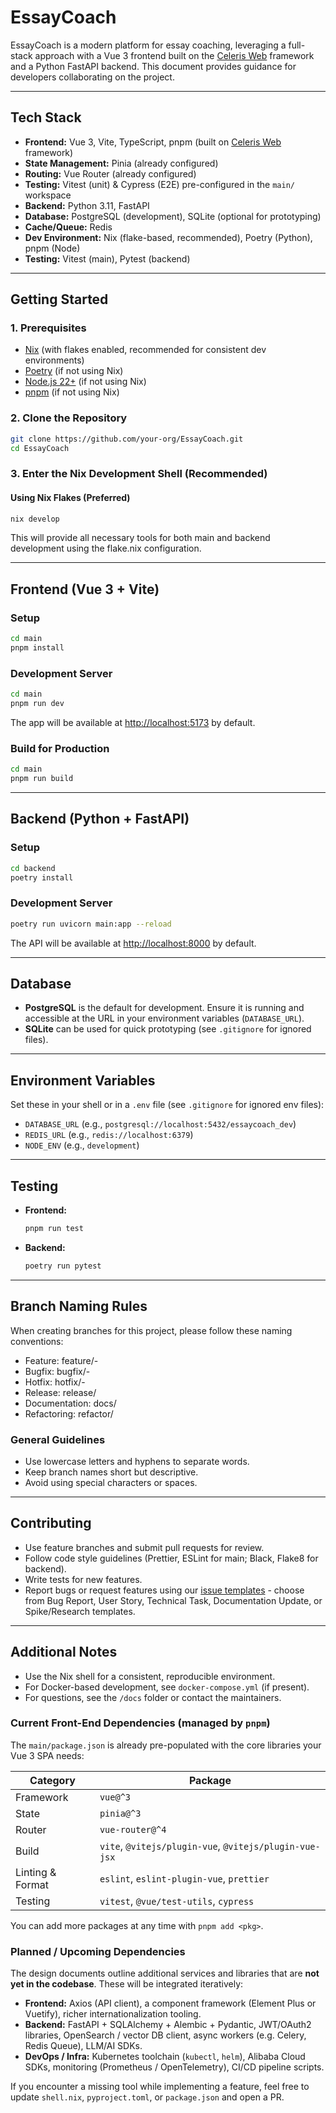 # EssayCoach

EssayCoach is a modern platform for essay coaching, leveraging a full-stack approach with a Vue 3 frontend built on the [Celeris Web](https://github.com/kirklin/celeris-web) framework and a Python FastAPI backend. This document provides guidance for developers collaborating on the project.

---

## Tech Stack

- **Frontend:** Vue 3, Vite, TypeScript, pnpm (built on [Celeris Web](https://github.com/kirklin/celeris-web) framework)
- **State Management:** Pinia (already configured)
- **Routing:** Vue Router (already configured)
- **Testing:** Vitest (unit) & Cypress (E2E) pre-configured in the `main/` workspace
- **Backend:** Python 3.11, FastAPI
- **Database:** PostgreSQL (development), SQLite (optional for prototyping)
- **Cache/Queue:** Redis
- **Dev Environment:** Nix (flake-based, recommended), Poetry (Python), pnpm (Node)
- **Testing:** Vitest (main), Pytest (backend)

---

## Getting Started

### 1. Prerequisites
- [Nix](https://nixos.org/download.html) (with flakes enabled, recommended for consistent dev environments)
- [Poetry](https://python-poetry.org/docs/#installation) (if not using Nix)
- [Node.js 22+](https://nodejs.org/) (if not using Nix)
- [pnpm](https://pnpm.io/installation) (if not using Nix)

### 2. Clone the Repository
```sh
git clone https://github.com/your-org/EssayCoach.git
cd EssayCoach
```

### 3. Enter the Nix Development Shell (Recommended)

#### Using Nix Flakes (Preferred)
```sh
nix develop
```
This will provide all necessary tools for both main and backend development using the flake.nix configuration.

---

## Frontend (Vue 3 + Vite)

### Setup
```sh
cd main
pnpm install
```

### Development Server
```sh
cd main
pnpm run dev
```
The app will be available at [http://localhost:5173](http://localhost:5173) by default.

### Build for Production
```sh
cd main
pnpm run build
```

---

## Backend (Python + FastAPI)

### Setup
```sh
cd backend
poetry install
```

### Development Server
```sh
poetry run uvicorn main:app --reload
```
The API will be available at [http://localhost:8000](http://localhost:8000) by default.

---

## Database
- **PostgreSQL** is the default for development. Ensure it is running and accessible at the URL in your environment variables (`DATABASE_URL`).
- **SQLite** can be used for quick prototyping (see `.gitignore` for ignored files).

---

## Environment Variables
Set these in your shell or in a `.env` file (see `.gitignore` for ignored env files):
- `DATABASE_URL` (e.g., `postgresql://localhost:5432/essaycoach_dev`)
- `REDIS_URL` (e.g., `redis://localhost:6379`)
- `NODE_ENV` (e.g., `development`)

---

## Testing
- **Frontend:**
  ```sh
  pnpm run test
  ```
- **Backend:**
  ```sh
  poetry run pytest
  ```

---

## Branch Naming Rules

When creating branches for this project, please follow these naming conventions:

- Feature:      feature/<issue-id>-<short-description>
- Bugfix:       bugfix/<issue-id>-<short-description>
- Hotfix:       hotfix/<issue-id>-<short-description>
- Release:      release/<version>
- Documentation: docs/<short-description>
- Refactoring:  refactor/<short-description>


### General Guidelines
- Use lowercase letters and hyphens to separate words.
- Keep branch names short but descriptive.
- Avoid using special characters or spaces.

---



## Contributing
- Use feature branches and submit pull requests for review.
- Follow code style guidelines (Prettier, ESLint for main; Black, Flake8 for backend).
- Write tests for new features.
- Report bugs or request features using our [issue templates](.github/ISSUE_TEMPLATE/) - choose from Bug Report, User Story, Technical Task, Documentation Update, or Spike/Research templates.

---

## Additional Notes

- Use the Nix shell for a consistent, reproducible environment.
- For Docker-based development, see `docker-compose.yml` (if present).
- For questions, see the `/docs` folder or contact the maintainers.

### Current Front-End Dependencies (managed by `pnpm`)

The `main/package.json` is already pre-populated with the core libraries your Vue 3 SPA needs:

| Category | Package |
|----------|---------|
| Framework | `vue@^3` |
| State | `pinia@^3` |
| Router | `vue-router@^4` |
| Build | `vite`, `@vitejs/plugin-vue`, `@vitejs/plugin-vue-jsx` |
| Linting & Format | `eslint`, `eslint-plugin-vue`, `prettier` |
| Testing | `vitest`, `@vue/test-utils`, `cypress` |

You can add more packages at any time with `pnpm add <pkg>`.

### Planned / Upcoming Dependencies

The design documents outline additional services and libraries that are **not yet in the codebase**. These will be integrated iteratively:

- **Frontend:** Axios (API client), a component framework (Element Plus or Vuetify), richer internationalization tooling.
- **Backend:** FastAPI + SQLAlchemy + Alembic + Pydantic, JWT/OAuth2 libraries, OpenSearch / vector DB client, async workers (e.g. Celery, Redis Queue), LLM/AI SDKs.
- **DevOps / Infra:** Kubernetes toolchain (`kubectl`, `helm`), Alibaba Cloud SDKs, monitoring (Prometheus / OpenTelemetry), CI/CD pipeline scripts.

If you encounter a missing tool while implementing a feature, feel free to update `shell.nix`, `pyproject.toml`, or `package.json` and open a PR.
